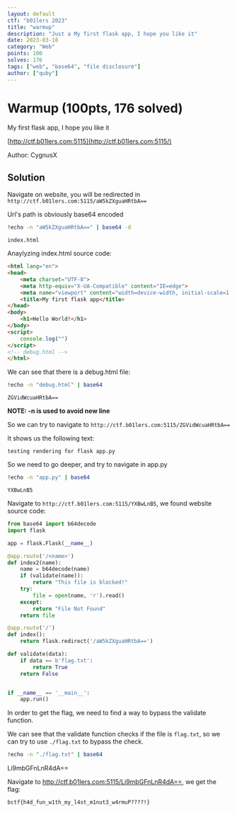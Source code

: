 ```yaml
---
layout: default
ctf: "b01lers 2023"
title: "warmup"
description: "Just a My first flask app, I hope you like it"
date: 2023-03-18
category: "Web"
points: 100
solves: 176
tags: ["web", "base64", "file disclosure"]
author: ["quby"]
---
```


# Warmup (100pts, 176 solved)

My first flask app, I hope you like it

[http://ctf.b01lers.com:5115](http://ctf.b01lers.com:5115/)

Author: CygnusX

## Solution

Navigate on website, you will be redirected in `http://ctf.b01lers.com:5115/aW5kZXguaHRtbA==`

Url's path is obviously base64 encoded


```bash
!echo -n "aW5kZXguaHRtbA==" | base64 -d
```

    index.html

Anaylyzing index.html source code:

```html
<html lang="en">
<head>
    <meta charset="UTF-8">
    <meta http-equiv="X-UA-Compatible" content="IE=edge">
    <meta name="viewport" content="width=device-width, initial-scale=1.0">
    <title>My first flask app</title>
</head>
<body>
    <h1>Hello World!</h1>
</body>
<script>
    console.log("")
</script>
<!-- debug.html -->
</html>
```

We can see that there is a debug.html file:



```bash
!echo -n "debug.html" | base64 
```

    ZGVidWcuaHRtbA==


**NOTE: -n is used to avoid new line**

So we can try to navigate to `http://ctf.b01lers.com:5115/ZGVidWcuaHRtbA==`

It shows us the following text:

`testing rendering for flask app.py`

So we need to go deeper, and try to navigate in app.py


```bash
!echo -n "app.py" | base64 
```

    YXBwLnB5


Navigate to `http://ctf.b01lers.com:5115/YXBwLnB5`, we found website source code:

```python
from base64 import b64decode
import flask

app = flask.Flask(__name__)

@app.route('/<name>')
def index2(name):
    name = b64decode(name)
    if (validate(name)):
        return "This file is blocked!"
    try:
        file = open(name, 'r').read()
    except:
        return "File Not Found"
    return file

@app.route('/')
def index():
    return flask.redirect('/aW5kZXguaHRtbA==')

def validate(data):
    if data == b'flag.txt':
        return True
    return False


if __name__ == '__main__':
    app.run()
```

In order to get the flag, we need to find a way to bypass the validate function.

We can see that the validate function checks if the file is `flag.txt`, so we can try to use `./flag.txt` to bypass the check.


```bash
!echo -n "./flag.txt" | base64
```

   Li9mbGFnLnR4dA==


Navigate to http://ctf.b01lers.com:5115/Li9mbGFnLnR4dA==, we get the flag:

`bctf{h4d_fun_w1th_my_l4st_m1nut3_w4rmuP????!}`
